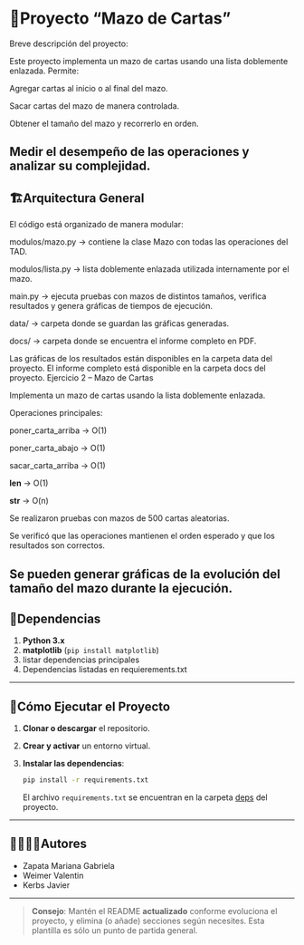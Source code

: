 # 🐍Proyecto “Mazo de Cartas”
Breve descripción del proyecto:

Este proyecto implementa un mazo de cartas usando una lista doblemente enlazada.
Permite:

Agregar cartas al inicio o al final del mazo.

Sacar cartas del mazo de manera controlada.

Obtener el tamaño del mazo y recorrerlo en orden.

Medir el desempeño de las operaciones y analizar su complejidad.
---
## 🏗Arquitectura General

El código está organizado de manera modular:

modulos/mazo.py → contiene la clase Mazo con todas las operaciones del TAD.

modulos/lista.py → lista doblemente enlazada utilizada internamente por el mazo.

main.py → ejecuta pruebas con mazos de distintos tamaños, verifica resultados y genera gráficas de tiempos de ejecución.

data/ → carpeta donde se guardan las gráficas generadas.

docs/ → carpeta donde se encuentra el informe completo en PDF.

Las gráficas de los resultados están disponibles en la carpeta data
 del proyecto.
El informe completo está disponible en la carpeta docs
 del proyecto.
Ejercicio 2 – Mazo de Cartas

Implementa un mazo de cartas usando la lista doblemente enlazada.

Operaciones principales:

poner_carta_arriba → O(1)

poner_carta_abajo → O(1)

sacar_carta_arriba → O(1)

__len__ → O(1)

__str__ → O(n)

Se realizaron pruebas con mazos de 500 cartas aleatorias.

Se verificó que las operaciones mantienen el orden esperado y que los resultados son correctos.

Se pueden generar gráficas de la evolución del tamaño del mazo durante la ejecución.
---
## 📑Dependencias

1. **Python 3.x**
2. **matplotlib** (`pip install matplotlib`)
3. listar dependencias principales
4. Dependencias listadas en requierements.txt

---
## 🚀Cómo Ejecutar el Proyecto
1. **Clonar o descargar** el repositorio.

2. **Crear y activar** un entorno virtual.

3. **Instalar las dependencias**:
   ```bash
   pip install -r requirements.txt
   ```
   El archivo `requirements.txt` se encuentran en la carpeta [deps](./deps) del proyecto.

---
## 🙎‍♀️🙎‍♂️Autores

- Zapata Mariana Gabriela
- Weimer Valentin
- Kerbs Javier
---

> **Consejo**: Mantén el README **actualizado** conforme evoluciona el proyecto, y elimina (o añade) secciones según necesites. Esta plantilla es sólo un punto de partida general.
